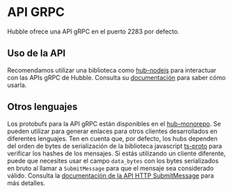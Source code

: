 # API GRPC

Hubble ofrece una API gRPC en el puerto 2283 por defecto.

## Uso de la API

Recomendamos utilizar una biblioteca como [hub-nodejs](https://github.com/farcasterxyz/hub-monorepo/tree/main/packages/hub-nodejs) para interactuar con las APIs gRPC de Hubble. Consulta su [documentación](https://github.com/farcasterxyz/hub-monorepo/tree/main/packages/hub-nodejs/docs) para saber cómo usarla.

## Otros lenguajes

Los protobufs para la API gRPC están disponibles en el [hub-monorepo](https://github.com/farcasterxyz/hub-monorepo/tree/main/protobufs). Se pueden utilizar para generar enlaces para otros clientes desarrollados en diferentes lenguajes. Ten en cuenta que, por defecto, los hubs dependen del orden de bytes de serialización de la biblioteca javascript [ts-proto](https://www.npmjs.com/package/ts-proto) para verificar los hashes de los mensajes. Si estás utilizando un cliente diferente, puede que necesites usar el campo `data_bytes` con los bytes serializados en bruto al llamar a `SubmitMessage` para que el mensaje sea considerado válido. Consulta la [documentación de la API HTTP SubmitMessage](/es/reference/hubble/httpapi/message#using-with-rust-go-or-other-programing-languages) para más detalles.
